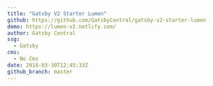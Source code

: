 ```yaml
---
title: "Gatsby V2 Starter Lumen"
github: https://github.com/GatsbyCentral/gatsby-v2-starter-lumen
demo: https://lumen-v2.netlify.com/
author: Gatsby Central
ssg:
  - Gatsby
cms:
  - No Cms
date: 2018-03-30T12:45:33Z
github_branch: master
---
```

